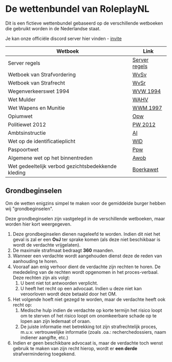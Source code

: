 # De wettenbundel van RoleplayNL
Dit is een fictieve wettenbundel gebaseerd op de verschillende wetboeken die gebruikt worden in de Nederlandse staat.

Je kan onze officiële discord server hier vinden - [invite](https://discord.gg/a4VtnuY4dJ)

| Wetboek                                            | Link                                        |
|----------------------------------------------------|---------------------------------------------|
| Server regels                                      | [Server regels](server-regels.md)           |
| Wetboek van Strafvordering                         | [WvSv](wetboek-van-strafvordering.md)       |
| Wetboek van Strafrecht                             | [WvSr](wetboek-van-strafrecht.md)           |
| Wegenverkeerswet 1994                              | [WVW 1994](wegenverkeerswet-1994.md)        |
| Wet Mulder                                         | [WAHV](wet-mulder.md)                       |
| Wet Wapens en Munitie                              | [WWM 1997](wet-wapens-en-munitie.md)        |
| Opiumwet                                           | [Opw](opiumwet.md)                          |
| Politiewet 2012                                    | [PW 2012](politiewet-2012.md)               |
| Ambtsinstructie                                    | [AI](ambtsinstructie.md)                    |
| Wet op de identificatieplicht                      | [WID](wet-op-de-identificatieplicht.md)     |
| Paspoortwet                                        | [Ppw](paspoortwet.md)                       |
| Algemene wet op het binnentreden                   | [Awob](algemene-wet-op-het-binnentreden.md) |
| Wet gedeeltelijk verbod gezichtsbedekkende kleding | [Boerkawet](wet-boerkaverbod.md)            |

## Grondbeginselen
Om de wetten enigzins simpel te maken voor de gemiddelde burger hebben wij "grondbeginselen".

Deze grondbeginselen zijn vastgelegd in de verschillende wetboeken, maar worden hier kort weergegeven.

1. Deze grondbeginselen dienen nageleefd te worden. Indien dit niet het geval is zal er een **OvJ** ter sprake komen (als deze niet beschikbaar is wordt de verdachte vrijgelaten).
2. De maximale strafmaat bedraagt **360** maanden.
3. Wanneer een verdachte wordt aangehouden dienst deze de reden van aanhouding te horen.
4. Vooraaf aan enig verhoor dient de verdachte zijn rechten te horen. De mededeling van de rechten wordt opgenomen in het proces-verbaal. Deze rechten zijn als volgt:
    1. U bent niet tot antwoorden verplicht.
    2. U heeft het recht op een advocaat. Indien u deze niet kan veroorloven wordt deze betaald door het OM.
5. Het volgende hoeft niet gezegd te worden, maar de verdachte heeft ook recht op:
    1. Medische hulp indien de verdachte op korte termijn het risico loopt om te sterven of het risico loopt om onomkeerbare schade op te lopen aan zijn ledemaat of oraan.
    2. De juiste informatie met betrekking tot zijn strafrechtelijk proces, m.u.v. vertrouwelijke informatie (zoals .oa.: recherchedossiers, naam indiener aangifte, etc.)
6. Indien er geen beschikbare advocaat is, maar de verdachte toch wenst gebruik te maken van zijn recht hierop, wordt er **een derde** strafvermindering toegekend.
